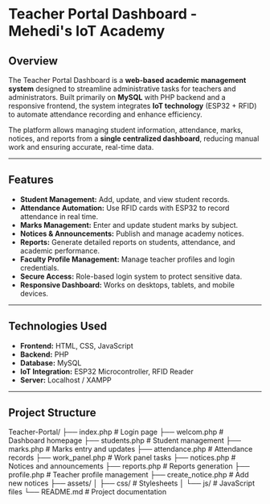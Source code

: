 # Teacher Portal Dashboard - Mehedi's IoT Academy

## Overview
The Teacher Portal Dashboard is a **web-based academic management system** designed to streamline administrative tasks for teachers and administrators. Built primarily on **MySQL** with PHP backend and a responsive frontend, the system integrates **IoT technology** (ESP32 + RFID) to automate attendance recording and enhance efficiency.

The platform allows managing student information, attendance, marks, notices, and reports from a **single centralized dashboard**, reducing manual work and ensuring accurate, real-time data.

---

## Features
- **Student Management:** Add, update, and view student records.
- **Attendance Automation:** Use RFID cards with ESP32 to record attendance in real time.
- **Marks Management:** Enter and update student marks by subject.
- **Notices & Announcements:** Publish and manage academy notices.
- **Reports:** Generate detailed reports on students, attendance, and academic performance.
- **Faculty Profile Management:** Manage teacher profiles and login credentials.
- **Secure Access:** Role-based login system to protect sensitive data.
- **Responsive Dashboard:** Works on desktops, tablets, and mobile devices.

---

## Technologies Used
- **Frontend:** HTML, CSS, JavaScript
- **Backend:** PHP
- **Database:** MySQL
- **IoT Integration:** ESP32 Microcontroller, RFID Reader
- **Server:** Localhost / XAMPP

---

## Project Structure
Teacher-Portal/
├── index.php # Login page
├── welcom.php # Dashboard homepage
├── students.php # Student management
├── marks.php # Marks entry and updates
├── attendance.php # Attendance records
├── work_panel.php # Work panel tasks
├── notices.php # Notices and announcements
├── reports.php # Reports generation
├── profile.php # Teacher profile management
├── create_notice.php # Add new notices
├── assets/
│ ├── css/ # Stylesheets
│ └── js/ # JavaScript files
└── README.md # Project documentation
